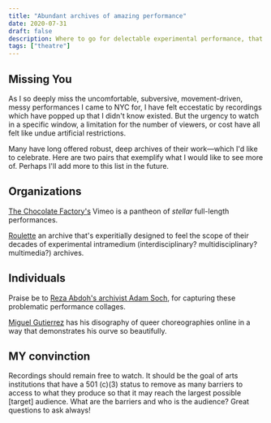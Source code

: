 ```yaml
---
title: "Abundant archives of amazing performance"
date: 2020-07-31
draft: false
description: Where to go for delectable experimental performance, that isn't available for a limited time!
tags: ["theatre"]
---
```


## Missing You
As I so deeply miss the uncomfortable, subversive, movement-driven, messy performances I came to NYC for, I have felt eccestatic by recordings which have popped up that I didn't know existed. But the urgency to watch in a specific window, a limitation for the number of viewers, or cost have all felt like undue artificial restrictions.

Many have long offered robust, deep archives of their work—which I'd like to celebrate. Here are two pairs that exemplify what I would like to see more of. Perhaps I'll add more to this list in the future.

## Organizations
[The Chocolate Factory's](https://chocolatefactorytheater.org/) Vimeo is a pantheon of *stellar* full-length performances.

[Roulette](https://roulette.org/) an archive that's experitially designed to feel the scope of their decades of experimental intramedium (interdisciplinary? multidisciplinary? multimedia?) archives.

## Individuals
Praise be to [Reza Abdoh's archivist Adam Soch](https://vimeopro.com/adamsoch/reza-abdoh), for capturing these problematic performance collages.

[Miguel Gutierrez](https://vimeo.com/miguelgutierrez71) has his disography of queer choreographies online in a way that demonstrates his ourve so beautifully.

## MY convinction
Recordings should remain free to watch. It should be the goal of arts institutions that have a 501 (c)(3) status to remove as many barriers to access to what they produce so that it may reach the largest possible [target] audience. What are the barriers and who is the audience? Great questions to ask always!